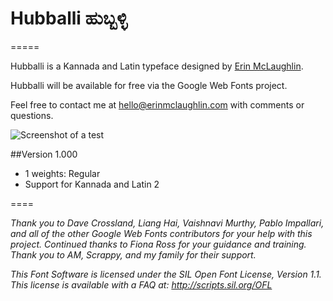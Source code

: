 # Hubballi ಹುಬ್ಬಳ್ಳಿ
=====

Hubballi is a Kannada and Latin typeface designed by [Erin McLaughlin](http://www.erinmclaughlin.com). 

Hubballi will be available for free via the Google Web Fonts project.

Feel free to contact me at hello@erinmclaughlin.com with comments or questions.


![Screenshot of a test](https://raw.githubusercontent.com/erinmclaughlin/Hubballi/feedback/tests/screenshots/mac-pdf/Screen%20Shot%202016-01-18%20at%2012.45.17%20AM.png)</a>

##Version 1.000
* 1 weights: Regular
* Support for Kannada and Latin 2

====

_Thank you to Dave Crossland, Liang Hai, Vaishnavi Murthy, Pablo Impallari, and all of the other Google Web Fonts contributors for your help with this project. Continued thanks to Fiona Ross for your guidance and training. Thank you to AM, Scrappy, and my family for their support._

_This Font Software is licensed under the SIL Open Font License, Version 1.1. This license is available with a FAQ at: http://scripts.sil.org/OFL_


